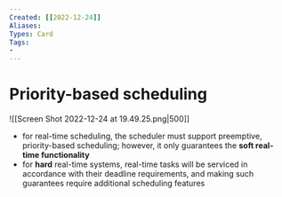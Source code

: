 ```yaml
---
Created: [[2022-12-24]]
Aliases: 
Types: Card
Tags: 
- 
---
```

# Priority-based scheduling
![[Screen Shot 2022-12-24 at 19.49.25.png|500]]
- for real-time scheduling, the scheduler must support preemptive, priority-based scheduling; however, it only guarantees the **soft real-time functionality** 
- for **hard** real-time systems, real-time tasks will be serviced in accordance with their deadline requirements, and making such guarantees require additional scheduling features